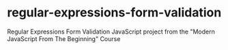 # regular-expressions-form-validation
Regular Expressions Form Validation JavaScript project from the "Modern JavaScript From The Beginning" Course
